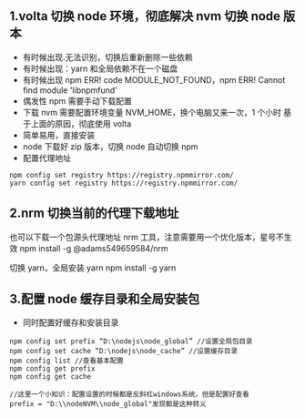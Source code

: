 ## 1.volta 切换 node 环境，彻底解决 nvm 切换 node 版本

- 有时候出现.无法识别，切换后重新删除一些依赖
- 有时候出现：yarn 和全局依赖不在一个磁盘
- 有时候出现 npm ERR! code MODULE_NOT_FOUND，npm ERR! Cannot find module 'libnpmfund'
- 偶发性 npm 需要手动下载配置
- 下载 nvm 需要配置环境变量 NVM_HOME，换个电脑又来一次，1 个小时
  基于上面的原因，彻底使用 volta
- 简单易用，直接安装
- node 下载好 zip 版本，切换 node 自动切换 npm
- 配置代理地址

```
npm config set registry https://registry.npmmirror.com/
yarn config set registry https://registry.npmmirror.com/
```

## 2.nrm 切换当前的代理下载地址

也可以下载一个包源头代理地址
nrm 工具，注意需要用一个优化版本，星号不生效
npm install -g @adams549659584/nrm

切换 yarn，全局安装 yarn
npm install -g yarn

## 3.配置 node 缓存目录和全局安装包

- 同时配置好缓存和安装目录

```
npm config set prefix “D:\nodejs\node_global” //设置全局包目录
npm config set cache “D:\nodejs\node_cache” //设置缓存目录
npm config list //查看基本配置
npm config get prefix
npm config get cache

//这里一个小知识：配置设置的时候都是反斜杠windows系统，但是配置好查看
prefix = "D:\\nodeNVM\\node_global"发现都是这种转义


```
